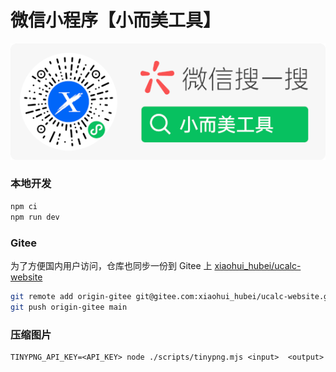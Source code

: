 # 微信小程序【小而美工具】

<p align="center">
  <a href="https://whinc.github.io/ucalc-website/" target="_blank"><img src="./public/assets/images/qrcode_soso.png" alt="Next js starter banner"></a>
</p>


### 本地开发

```bash
npm ci
npm run dev
```

### Gitee

为了方便国内用户访问，仓库也同步一份到 Gitee 上 [xiaohui_hubei/ucalc-website](https://gitee.com/xiaohui_hubei/ucalc-website)

```bash
git remote add origin-gitee git@gitee.com:xiaohui_hubei/ucalc-website.git
git push origin-gitee main
```

### 压缩图片

```
TINYPNG_API_KEY=<API_KEY> node ./scripts/tinypng.mjs <input>  <output>
```
